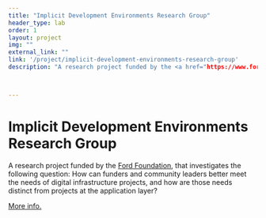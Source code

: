 ```yaml
---
title: "Implicit Development Environments Research Group"
header_type: lab
order: 1
layout: project
img: ""
external_link: ""
link: '/project/implicit-development-environments-research-group'
description: "A research project funded by the <a href="https://www.fordfoundation.org/">Ford Foundation</a>, that investigates the following question: How can funders and community leaders better meet the needs of digital infrastructure projects, and how are those needs distinct from projects at the application layer?"



---
```

<h1>Implicit Development Environments Research Group</h1>
<p>A research project funded by the <a href="https://www.fordfoundation.org/">Ford Foundation</a>, that investigates the following question: How can funders and community leaders better meet the needs of digital infrastructure projects, and how are those needs distinct from projects at the application layer?</p>
<p><a href="https://www.fordfoundation.org/ideas/equals-change-blog/posts/announcing-13m-in-funding-for-digital-infrastructure-research/" target="_blank">More info.</a></p>







